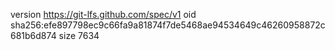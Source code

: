 version https://git-lfs.github.com/spec/v1
oid sha256:efe897798ec9c66fa9a81874f7de5468ae94534649c46260958872c681b6d874
size 7634
